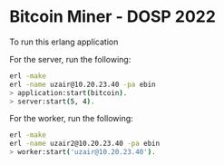 # Bitcoin Miner - DOSP 2022

To run this erlang application

For the server, run the following:
```bash
erl -make
erl -name uzair@10.20.23.40 -pa ebin
> application:start(bitcoin).
> server:start(5, 4).
```

For the worker, run the following:
```bash
erl -make
erl -name uzair2@10.20.23.40 -pa ebin
> worker:start('uzair@10.20.23.40').
```